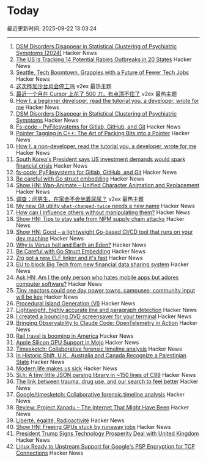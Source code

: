 # Today

最近更新时间: 2025-09-22 13:03:24

--- 
1. [DSM Disorders Disappear in Statistical Clustering of Psychiatric Symptoms (2024)](https://www.psychiatrymargins.com/p/traditional-dsm-disorders-dissolve?r=2wyot6&triedRedirect=true) Hacker News
2. [The US Is Tracking 14 Potential Rabies Outbreaks in 20 States](https://www.accuweather.com/en/health-wellness/the-us-is-tracking-14-potential-rabies-outbreaks-in-20-states-heres-what-to-know/1817668) Hacker News
3. [Seattle, Tech Boomtown, Grapples with a Future of Fewer Tech Jobs](https://www.wsj.com/tech/seattle-tech-amazon-microsoft-jobs-95f2db27) Hacker News
4. [这次桦加沙台风会停工吗](https://www.v2ex.com/t/1160932) v2ex 最热主题
5. [最近一个月在 Cursor 上花了 500 刀，有点顶不住了](https://www.v2ex.com/t/1160920) v2ex 最热主题
6. [How I, a beginner developer, read the tutorial you, a developer, wrote for me](https://anniemueller.com/posts/how-i-a-non-developer-read-the-tutorial-you-a-developer-wrote-for-me-a-beginner) Hacker News
7. [DSM Disorders Disappear in Statistical Clustering of Psychiatric Symptoms](https://www.psychiatrymargins.com/p/traditional-dsm-disorders-dissolve?r=2wyot6&triedRedirect=true) Hacker News
8. [Fs-code – PyFilesystems for Gitlab, GitHub, and Git](https://danjou.gitlab.io/fs-code/dev/codefs.html) Hacker News
9. [Pointer Tagging in C++: The Art of Packing Bits into a Pointer](https://vectrx.substack.com/p/pointer-tagging-in-c-the-art-of-packing) Hacker News
10. [How I, a non-developer, read the tutorial you, a developer, wrote for me](https://anniemueller.com/posts/how-i-a-non-developer-read-the-tutorial-you-a-developer-wrote-for-me-a-beginner) Hacker News
11. [South Korea's President says US investment demands would spark financial crisis](https://www.cnbc.com/2025/09/21/south-koreas-president-lee-trump-investment-financial-crisis.html) Hacker News
12. [fs-code: PyFilesystems for Gitlab, GitHub, and Git](https://danjou.gitlab.io/fs-code/dev/codefs.html) Hacker News
13. [Be careful with Go struct embedding](https://mattjhall.co.uk/posts/be-careful-with-go-struct-embedding.html) Hacker News
14. [Show HN: Wan-Animate – Unified Character Animation and Replacement](https://www.wananimate.net/) Hacker News
15. [调查：问男生，在家会不会坐着尿尿？](https://www.v2ex.com/t/1160930) v2ex 最热主题
16. [My new Git utility `what-changed-twice` needs a new name](https://blog.plover.com/2025/09/21/#what-changed-twice) Hacker News
17. [How can I influence others without manipulating them?](https://andiroberts.com/leadership-questions/how-to-influence-others-without-manipulating) Hacker News
18. [Show HN: Tips to stay safe from NPM supply chain attacks](https://github.com/bodadotsh/npm-security-best-practices) Hacker News
19. [Show HN: Gocd – a lightweight Go-based CI/CD tool that runs on your dev machine](https://github.com/simonjcarr/gocd) Hacker News
20. [Why is Venus hell and Earth an Eden?](https://www.quantamagazine.org/why-is-venus-hell-and-earth-an-eden-20250915/) Hacker News
21. [Be Careful with Go Struct Embedding](https://mattjhall.co.uk/posts/be-careful-with-go-struct-embedding.html) Hacker News
22. [Zig got a new ELF linker and it's fast](https://github.com/ziglang/zig/pull/25299) Hacker News
23. [EU to block Big Tech from new financial data sharing system](https://www.ft.com/content/6596876f-c831-482c-878c-78c1499ef543) Hacker News
24. [Ask HN: Am I the only person who hates mobile apps but adores computer software?](https://news.ycombinator.com/item?id=45327626) Hacker News
25. [Tiny reactors could one day power towns, campuses; community input will be key](https://theconversation.com/nuclear-in-your-backyard-tiny-reactors-could-one-day-power-towns-and-campuses-but-community-input-will-be-key-261225) Hacker News
26. [Procedural Island Generation (VI)](https://brashandplucky.com/2025/09/28/procedural-island-generation-vi.html) Hacker News
27. [Lightweight, highly accurate line and paragraph detection](https://arxiv.org/abs/2203.09638) Hacker News
28. [I created a bouncing DVD screensaver for your terminal](https://github.com/integrii/dvd) Hacker News
29. [Bringing Observability to Claude Code: OpenTelemetry in Action](https://signoz.io/blog/claude-code-monitoring-with-opentelemetry/) Hacker News
30. [Rail travel is booming in America](https://www.economist.com/united-states/2025/09/21/rail-travel-is-booming-in-america) Hacker News
31. [Apple Silicon GPU Support in Mojo](https://forum.modular.com/t/apple-silicon-gpu-support-in-mojo/2295) Hacker News
32. [Timesketch: Collaborative forensic timeline analysis](https://github.com/google/timesketch) Hacker News
33. [In Historic Shift, U.K., Australia and Canada Recognize a Palestinian State](https://www.wsj.com/world/middle-east/in-historic-shift-u-k-australia-and-canada-recognize-a-palestinian-state-83598a66) Hacker News
34. [Modern life makes us sick](https://www.theguardian.com/books/2025/sep/21/how-modern-life-makes-us-sick-and-what-to-do-about-it) Hacker News
35. [Sj.h: A tiny little JSON parsing library in ~150 lines of C99](https://github.com/rxi/sj.h) Hacker News
36. [The link between trauma, drug use, and our search to feel better](https://lithub.com/the-link-between-trauma-drug-use-and-our-search-to-feel-better/) Hacker News
37. [Google/timesketch: Collaborative forensic timeline analysis](https://github.com/google/timesketch) Hacker News
38. [Review: Project Xanadu – The Internet That Might Have Been](https://www.astralcodexten.com/p/your-review-project-xanadu-the-internet) Hacker News
39. [Liberté, égalité, Radioactivité](https://worksinprogress.co/issue/liberte-egalite-radioactivite/) Hacker News
40. [Show HN: Freeing GPUs stuck by runaway jobs](https://github.com/kagehq/gpu-kill) Hacker News
41. [President Trump Signs Technology Prosperity Deal with United Kingdom](https://www.whitehouse.gov/articles/2025/09/president-trump-signs-technology-prosperity-deal-with-united-kingdom/) Hacker News
42. [Linux Ready to Upstream Support for Google's PSP Encryption for TCP Connections](https://www.phoronix.com/news/PSP-Encryption-Linux-6.18) Hacker News
